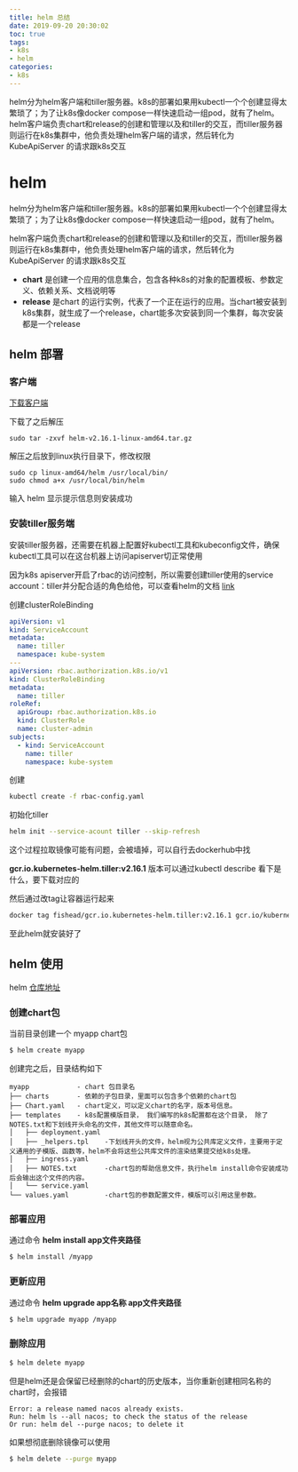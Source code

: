 ```yaml
---
title: helm 总结
date: 2019-09-20 20:30:02
toc: true
tags: 
- k8s
- helm
categories:
- k8s
---
```

helm分为helm客户端和tiller服务器。k8s的部署如果用kubectl一个个创建显得太繁琐了；为了让k8s像docker compose一样快速启动一组pod，就有了helm。
helm客户端负责chart和release的创建和管理以及和tiller的交互，而tiller服务器则运行在k8s集群中，他负责处理helm客户端的请求，然后转化为 KubeApiServer 的请求跟k8s交互
<!--more-->
# helm
helm分为helm客户端和tiller服务器。k8s的部署如果用kubectl一个个创建显得太繁琐了；为了让k8s像docker compose一样快速启动一组pod，就有了helm。

helm客户端负责chart和release的创建和管理以及和tiller的交互，而tiller服务器则运行在k8s集群中，他负责处理helm客户端的请求，然后转化为 KubeApiServer 的请求跟k8s交互

- **chart** 是创建一个应用的信息集合，包含各种k8s的对象的配置模板、参数定义、依赖关系、文档说明等
- **release** 是chart 的运行实例，代表了一个正在运行的应用。当chart被安装到k8s集群，就生成了一个release，chart能多次安装到同一个集群，每次安装都是一个release

## helm 部署

### 客户端

[下载客户端](https://www.rancher.cn/docs/rancher/v2.x/cn/install-prepare/download/helm/)

下载了之后解压

    sudo tar -zxvf helm-v2.16.1-linux-amd64.tar.gz

解压之后放到linux执行目录下，修改权限

    sudo cp linux-amd64/helm /usr/local/bin/
    sudo chmod a+x /usr/local/bin/helm

输入 helm 显示提示信息则安装成功

### 安装tiller服务端
安装tiller服务器，还需要在机器上配置好kubectl工具和kubeconfig文件，确保kubectl工具可以在这台机器上访问apiserver切正常使用

因为k8s apiserver开启了rbac的访问控制，所以需要创建tiller使用的service account：tiller并分配合适的角色给他，可以查看helm的文档 [link](https://helm.sh/docs/topics/chart_best_practices/rbac/)

创建clusterRoleBinding
```yaml
apiVersion: v1
kind: ServiceAccount
metadata:
  name: tiller
  namespace: kube-system
---
apiVersion: rbac.authorization.k8s.io/v1
kind: ClusterRoleBinding
metadata:
  name: tiller
roleRef:
  apiGroup: rbac.authorization.k8s.io
  kind: ClusterRole
  name: cluster-admin
subjects:
  - kind: ServiceAccount
    name: tiller
    namespace: kube-system
```
创建
```bash
kubectl create -f rbac-config.yaml
```
初始化tiller
```bash
helm init --service-acount tiller --skip-refresh
```

这个过程拉取镜像可能有问题，会被墙掉，可以自行去dockerhub中找

**gcr.io.kubernetes-helm.tiller:v2.16.1** 版本可以通过kubectl describe 看下是什么，要下载对应的

然后通过改tag让容器运行起来
```bash
docker tag fishead/gcr.io.kubernetes-helm.tiller:v2.16.1 gcr.io/kubernetes-helm/tiller:v2.16.1
```

至此helm就安装好了

## helm 使用

helm [仓库地址](https://hub.helm.sh/)

### 创建chart包

当前目录创建一个 myapp chart包
```bash
$ helm create myapp
```

创建完之后，目录结构如下

```
myapp            - chart 包目录名
├── charts       - 依赖的子包目录，里面可以包含多个依赖的chart包
├── Chart.yaml   - chart定义，可以定义chart的名字，版本号信息。
├── templates    - k8s配置模版目录， 我们编写的k8s配置都在这个目录， 除了NOTES.txt和下划线开头命名的文件，其他文件可以随意命名。
│   ├── deployment.yaml
│   ├── _helpers.tpl    -下划线开头的文件，helm视为公共库定义文件，主要用于定义通用的子模版、函数等，helm不会将这些公共库文件的渲染结果提交给k8s处理。
│   ├── ingress.yaml
│   ├── NOTES.txt       -chart包的帮助信息文件，执行helm install命令安装成功后会输出这个文件的内容。
│   └── service.yaml
└── values.yaml         -chart包的参数配置文件，模版可以引用这里参数。
```

### 部署应用
通过命令 **helm install app文件夹路径**
```bash
$ helm install /myapp
```

### 更新应用
通过命令 **helm upgrade app名称 app文件夹路径**
```bash
$ helm upgrade myapp /myapp
```

### 删除应用
```bash
$ helm delete myapp 
```
但是helm还是会保留已经删除的chart的历史版本，当你重新创建相同名称的chart时，会报错
```
Error: a release named nacos already exists.
Run: helm ls --all nacos; to check the status of the release
Or run: helm del --purge nacos; to delete it
```
如果想彻底删除镜像可以使用
```bash
$ helm delete --purge myapp 
```